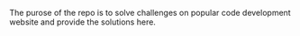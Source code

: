 The purose of the repo is to solve challenges on popular code development website and provide the solutions here.